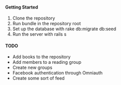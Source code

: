 #### Getting Started

1. Clone the repository
2. Run bundle in the repository root
3. Set up the database with rake db:migrate db:seed
4. Run the server with rails s

#### TODO

- Add books to the repository
- Add members to a reading group
- Create new groups
- Facebook authentication through Omniauth
- Create some sort of feed
